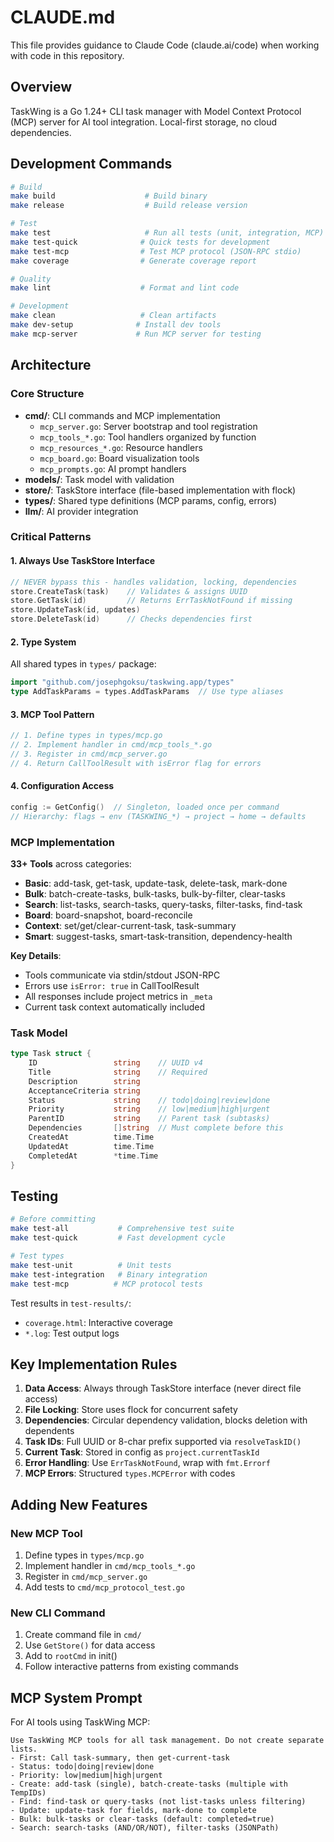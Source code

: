 # CLAUDE.md

This file provides guidance to Claude Code (claude.ai/code) when working with code in this repository.

## Overview

TaskWing is a Go 1.24+ CLI task manager with Model Context Protocol (MCP) server for AI tool integration. Local-first storage, no cloud dependencies.

## Development Commands

```bash
# Build
make build                    # Build binary
make release                  # Build release version

# Test
make test                     # Run all tests (unit, integration, MCP)
make test-quick              # Quick tests for development
make test-mcp                # Test MCP protocol (JSON-RPC stdio)
make coverage                # Generate coverage report

# Quality
make lint                    # Format and lint code

# Development
make clean                   # Clean artifacts
make dev-setup              # Install dev tools
make mcp-server             # Run MCP server for testing
```

## Architecture

### Core Structure

- **cmd/**: CLI commands and MCP implementation
  - `mcp_server.go`: Server bootstrap and tool registration
  - `mcp_tools_*.go`: Tool handlers organized by function
  - `mcp_resources_*.go`: Resource handlers
  - `mcp_board.go`: Board visualization tools
  - `mcp_prompts.go`: AI prompt handlers
- **models/**: Task model with validation
- **store/**: TaskStore interface (file-based implementation with flock)
- **types/**: Shared type definitions (MCP params, config, errors)
- **llm/**: AI provider integration

### Critical Patterns

#### 1. Always Use TaskStore Interface

```go
// NEVER bypass this - handles validation, locking, dependencies
store.CreateTask(task)    // Validates & assigns UUID
store.GetTask(id)         // Returns ErrTaskNotFound if missing
store.UpdateTask(id, updates)
store.DeleteTask(id)      // Checks dependencies first
```

#### 2. Type System

All shared types in `types/` package:

```go
import "github.com/josephgoksu/taskwing.app/types"
type AddTaskParams = types.AddTaskParams  // Use type aliases
```

#### 3. MCP Tool Pattern

```go
// 1. Define types in types/mcp.go
// 2. Implement handler in cmd/mcp_tools_*.go
// 3. Register in cmd/mcp_server.go
// 4. Return CallToolResult with isError flag for errors
```

#### 4. Configuration Access

```go
config := GetConfig()  // Singleton, loaded once per command
// Hierarchy: flags → env (TASKWING_*) → project → home → defaults
```

### MCP Implementation

**33+ Tools** across categories:

- **Basic**: add-task, get-task, update-task, delete-task, mark-done
- **Bulk**: batch-create-tasks, bulk-tasks, bulk-by-filter, clear-tasks
- **Search**: list-tasks, search-tasks, query-tasks, filter-tasks, find-task
- **Board**: board-snapshot, board-reconcile
- **Context**: set/get/clear-current-task, task-summary
- **Smart**: suggest-tasks, smart-task-transition, dependency-health

**Key Details**:

- Tools communicate via stdin/stdout JSON-RPC
- Errors use `isError: true` in CallToolResult
- All responses include project metrics in `_meta`
- Current task context automatically included

### Task Model

```go
type Task struct {
    ID                 string    // UUID v4
    Title              string    // Required
    Description        string
    AcceptanceCriteria string
    Status             string    // todo|doing|review|done
    Priority           string    // low|medium|high|urgent
    ParentID           string    // Parent task (subtasks)
    Dependencies       []string  // Must complete before this
    CreatedAt          time.Time
    UpdatedAt          time.Time
    CompletedAt        *time.Time
}
```

## Testing

```bash
# Before committing
make test-all           # Comprehensive test suite
make test-quick         # Fast development cycle

# Test types
make test-unit          # Unit tests
make test-integration   # Binary integration
make test-mcp          # MCP protocol tests
```

Test results in `test-results/`:

- `coverage.html`: Interactive coverage
- `*.log`: Test output logs

## Key Implementation Rules

1. **Data Access**: Always through TaskStore interface (never direct file access)
2. **File Locking**: Store uses flock for concurrent safety
3. **Dependencies**: Circular dependency validation, blocks deletion with dependents
4. **Task IDs**: Full UUID or 8-char prefix supported via `resolveTaskID()`
5. **Current Task**: Stored in config as `project.currentTaskId`
6. **Error Handling**: Use `ErrTaskNotFound`, wrap with `fmt.Errorf`
7. **MCP Errors**: Structured `types.MCPError` with codes

## Adding New Features

### New MCP Tool

1. Define types in `types/mcp.go`
2. Implement handler in `cmd/mcp_tools_*.go`
3. Register in `cmd/mcp_server.go`
4. Add tests to `cmd/mcp_protocol_test.go`

### New CLI Command

1. Create command file in `cmd/`
2. Use `GetStore()` for data access
3. Add to `rootCmd` in init()
4. Follow interactive patterns from existing commands

## MCP System Prompt

For AI tools using TaskWing MCP:

```
Use TaskWing MCP tools for all task management. Do not create separate lists.
- First: Call task-summary, then get-current-task
- Status: todo|doing|review|done
- Priority: low|medium|high|urgent
- Create: add-task (single), batch-create-tasks (multiple with TempIDs)
- Find: find-task or query-tasks (not list-tasks unless filtering)
- Update: update-task for fields, mark-done to complete
- Bulk: bulk-tasks or clear-tasks (default: completed=true)
- Search: search-tasks (AND/OR/NOT), filter-tasks (JSONPath)
```
